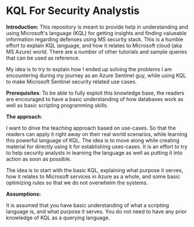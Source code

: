 # KQL For Security Analystis

**Introduction:**
This repository is meant to provide help in understanding and using Microsoft's language (KQL) for getting insights and finding valueable information regarding defenses using MS security stack. This is a humble effort to explain KQL language, and how it relates to Microsoft cloud (aka MS Azure) world. There are a number of other tutorials and sample queries that can be used as reference.

My idea is to try to explain how I ended up solving the problems I am encountering during my journey as an Azure Sentinel guy, while using KQL to make Microsoft Sentinel security related use cases.

**Prerequisites**:
To be able to fully exploit this knowledge base, the readers are encouraged to have a basic understanding of how databases work as well as basic scripting programming skills.

**The approach**:

I want to drive the teaching approach based on use-cases. So that the readers can apply it right away on their real world scenarios, while learning this powerful language of KQL. The idea is to move along while creating material for directly using it  for establishing uses-cases. It is an effort to try to help security analysts in learning the language as well as putting it into action as soon as possible.

The idea is to start with the basic KQL, explaining what purpose it serves, how it relates to Microsoft services in Azure as a whole, and some basic optimizing rules so that we do not overwhelm the systems.


**Assumptions:**
<p> It is assumed that you have basic understanding of what a scripting language is, and what purpose it serves. You do not need to have any prior knowledge of KQL as a querying language. </p>

